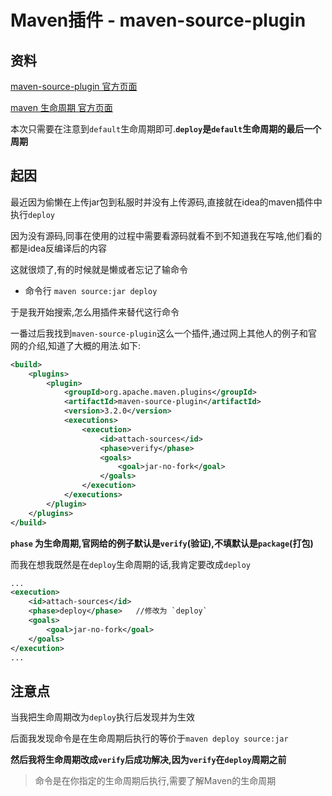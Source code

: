 # Maven插件 - maven-source-plugin

## 资料

[maven-source-plugin 官方页面](http://maven.apache.org/plugins/maven-source-plugin/index.html)

[maven 生命周期 官方页面](http://maven.apache.org/ref/3.6.3/maven-core/lifecycles.html)

本次只需要在注意到`default`生命周期即可.**`deploy`是`default`生命周期的最后一个周期**

## 起因

最近因为偷懒在上传jar包到私服时并没有上传源码,直接就在idea的maven插件中执行`deploy`

因为没有源码,同事在使用的过程中需要看源码就看不到不知道我在写啥,他们看的都是idea反编译后的内容

这就很烦了,有的时候就是懒或者忘记了输命令

   - 命令行 `maven source:jar deploy`

于是我开始搜索,怎么用插件来替代这行命令

一番过后我找到`maven-source-plugin`这么一个插件,通过网上其他人的例子和官网的介绍,知道了大概的用法.如下:

```xml
<build>
    <plugins>
        <plugin>
            <groupId>org.apache.maven.plugins</groupId>
            <artifactId>maven-source-plugin</artifactId>
            <version>3.2.0</version>
            <executions>
                <execution>
                    <id>attach-sources</id>
                    <phase>verify</phase>
                    <goals>
                        <goal>jar-no-fork</goal>
                    </goals>
                </execution>
            </executions>
        </plugin>
    </plugins>
</build>
```

**`phase` 为生命周期,官网给的例子默认是`verify`(验证),不填默认是`package`(打包)**

而我在想我既然是在`deploy`生命周期的话,我肯定要改成`deploy`

```xml
...
<execution>
    <id>attach-sources</id>
    <phase>deploy</phase>   //修改为 `deploy`
    <goals>
        <goal>jar-no-fork</goal>
    </goals>
</execution>
...
```

## 注意点

当我把生命周期改为`deploy`执行后发现并为生效

后面我发现命令是在生命周期后执行的等价于`maven deploy source:jar`

**然后我将生命周期改成`verify`后成功解决,因为`verify`在`deploy`周期之前**

> 命令是在你指定的生命周期后执行,需要了解Maven的生命周期
